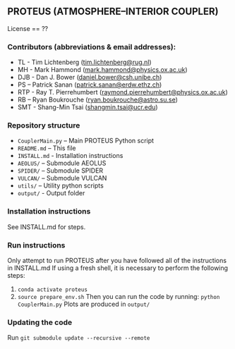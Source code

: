 ## PROTEUS (ATMOSPHERE–INTERIOR COUPLER)

License == ??

### Contributors (abbreviations & email addresses):
* TL - Tim Lichtenberg (tim.lichtenberg@rug.nl)
* MH - Mark Hammond (mark.hammond@physics.ox.ac.uk)
* DJB - Dan J. Bower (daniel.bower@csh.unibe.ch)
* PS – Patrick Sanan (patrick.sanan@erdw.ethz.ch)
* RTP - Ray T. Pierrehumbert (raymond.pierrehumbert@physics.ox.ac.uk)
* RB – Ryan Boukrouche (ryan.boukrouche@astro.su.se)
* SMT - Shang-Min Tsai (shangmin.tsai@ucr.edu)

### Repository structure
* `CouplerMain.py`  – Main PROTEUS Python script
* `README.md`       – This file
* `INSTALL.md`      - Installation instructions
* `AEOLUS/`         – Submodule AEOLUS
* `SPIDER/`         – Submodule SPIDER
* `VULCAN/`         – Submodule VULCAN
* `utils/`          – Utility python scripts
* `output/`         - Output folder

### Installation instructions
See INSTALL.md for steps.

### Run instructions
Only attempt to run PROTEUS after you have followed all of the instructions in INSTALL.md
If using a fresh shell, it is necessary to perform the following steps:
1. `conda activate proteus`
2. `source prepare_env.sh`
Then you can run the code by running:
`python CouplerMain.py`
Plots are produced in `output/`

### Updating the code
Run `git submodule update --recursive --remote`

